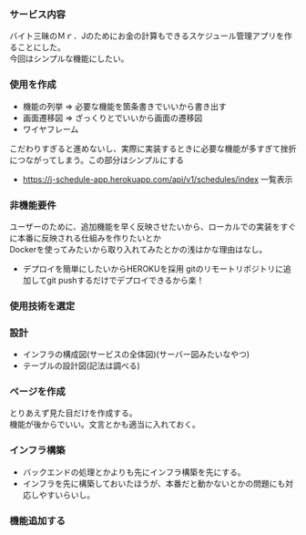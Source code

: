 ### サービス内容
バイト三昧のＭｒ．Jのためにお金の計算もできるスケジュール管理アプリを作ることにした。<br>
今回はシンプルな機能にしたい。<br>
### 使用を作成
- 機能の列挙 => 必要な機能を箇条書きでいいから書き出す
- 画面遷移図 => ざっくりとでいいから画面の遷移図
- ワイヤフレーム　

こだわりすぎると進めないし、実際に実装するときに必要な機能が多すぎて挫折につながってしまう。この部分はシンプルにする

- https://j-schedule-app.herokuapp.com/api/v1/schedules/index
一覧表示

### 非機能要件
ユーザーのために、追加機能を早く反映させたいから、ローカルでの実装をすぐに本番に反映される仕組みを作りたいとか<br>
Dockerを使ってみたいから取り入れてみたとかの浅はかな理由はなし。
- デプロイを簡単にしたいからHEROKUを採用
gitのリモートリポジトリに追加してgit pushするだけでデプロイできるから楽！
  
### 使用技術を選定
  
### 設計
- インフラの構成図(サービスの全体図)(サーバー図みたいなやつ)
- テーブルの設計図(記法は調べる)
	 
### ページを作成
とりあえず見た目だけを作成する。<br>
機能が後からでいい。文言とかも適当に入れておく。<br>
  
### インフラ構築
- バックエンドの処理とかよりも先にインフラ構築を先にする。
- インフラを先に構築しておいたほうが、本番だと動かないとかの問題にも対応しやすいらいし。
  
### 機能追加する
